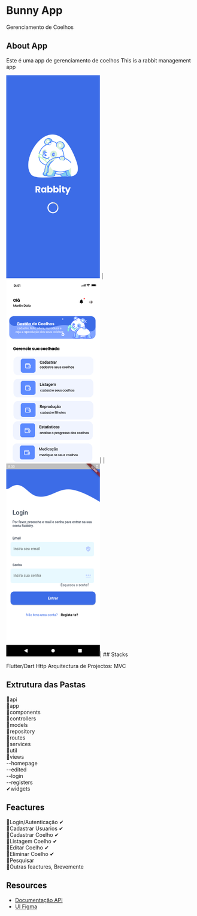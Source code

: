 # Bunny App

Gerenciamento de Coelhos

## About App

Este é uma app de gerenciamento de coelhos
This is a rabbit management app


<img src="https://raw.githubusercontent.com/MartinDala/BunnyApp/main/assets/screenshot/SplashScreen.png" width="250"> 
| <img src="https://raw.githubusercontent.com/MartinDala/BunnyApp/main/assets/screenshot/Home.png" width="250">|
| <img src="https://raw.githubusercontent.com/MartinDala/BunnyApp/main/assets/screenshot/screen%20(2).png" width="250">|
## Stacks

Flutter/Dart
Http
Arquitectura de Projectos: MVC

## Extrutura das Pastas

🧩api <br>
🧩app <br>
🧩components <br>
🧩controllers <br>
🧩models <br>
🧩repository <br>
🧩routes <br>
🧩services <br>
🧩util <br>
🧩views <br>
--homepage <br>
--edited <br>
--login <br>
--registers <br>
✔widgets <br>


## Feactures

🎯Login/Autenticação ✔ <br>
🎯Cadastrar Usuarios ✔ <br>
🎯Cadastrar Coelho ✔ <br>
🎯Listagem Coelho ✔ <br>
🎯Editar Coelho ✔ <br>
🎯Eliminar Coelho ✔ <br>
🎯Pesquisar <br>
🎯Outras feactures, Brevemente <br>

## Resources

- [Documentação API](https://documenter.getpostman.com/view/12415301/UVRHiiRP)
- [UI Figma](https://www.figma.com/file/yWcUvHKJDSbJYRzmCQbA29/Rabbity-App?node-id=0%3A1)

